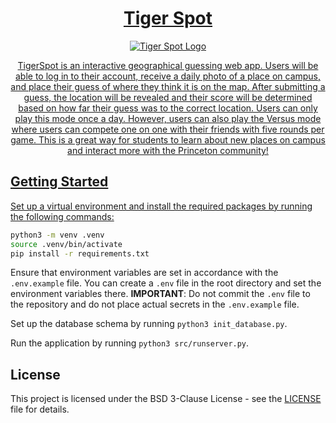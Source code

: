 <div align = "center">
<h1>
  <a href= "https://tigerspot.onrender.com">Tiger Spot
</h1>
<p align="center">
  <img src="https://github.com/claudiawulee/TigerSpot/assets/68723604/dbbc795f-0607-400b-9ffb-ba446cdcbeb5" alt="Tiger Spot Logo"/>
</p>

TigerSpot is an interactive geographical guessing web app. Users will be able to log in to their account, receive a daily photo of a place on campus, and place their guess of where they think it is on the map. After submitting a guess, the location will be revealed and their score will be determined based on how far their guess was to the correct location. Users can only play this mode once a day.
However, users can also play the Versus mode where users can compete one on one with their friends with five rounds per game. This is a great way for students to learn about new places on campus and interact more with the Princeton community!

</div>

## Getting Started

Set up a virtual environment and install the required packages by running the following commands:

```bash
python3 -m venv .venv
source .venv/bin/activate
pip install -r requirements.txt
```

Ensure that environment variables are set in accordance with the `.env.example` file. You can create a `.env` file in the root directory and set the environment variables there. **IMPORTANT**: Do not commit the `.env` file to the repository and do not place actual secrets in the `.env.example` file.

Set up the database schema by running `python3 init_database.py`.

Run the application by running `python3 src/runserver.py`.

## License

This project is licensed under the BSD 3-Clause License - see the [LICENSE](LICENSE) file for details.
